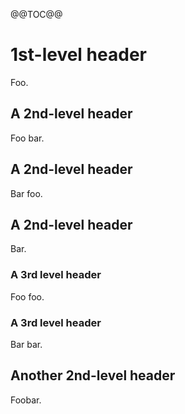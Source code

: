 @@TOC@@

# 1st-level header
Foo.

## A 2nd-level header
Foo bar.

## A 2nd-level header
Bar foo.

## A 2nd-level header
Bar.

### A 3rd level header
Foo foo.

### A 3rd level header
Bar bar.

## Another 2nd-level header
Foobar.